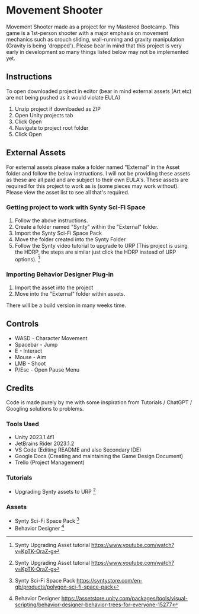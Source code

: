 # Movement Shooter
Movement Shooter made as a project for my Mastered Bootcamp. This game is a 1st-person shooter with a major emphasis on movement mechanics such as crouch sliding, wall-running and gravity manipulation (Gravity is being 'dropped').
Please bear in mind that this project is very early in development so many things listed below may not be implemented yet.

## Instructions 
To open downloaded project in editor (bear in mind external assets (Art etc) are not being pushed as it would violate EULA)
1. Unzip project if downloaded as ZIP
2. Open Unity projects tab
3. Click Open
4. Navigate to project root folder
5. Click Open

## External Assets
For external assets please make a folder named "External" in the Asset folder and follow the below instructions. I will not be providing these assets as these are all paid and are subject to their own EULA's.
These assets are required for this project to work as is (some pieces may work without). Please view the asset list to see all that's required.

### Getting project to work with Synty Sci-Fi Space
1. Follow the above instructions.
2. Create a folder named "Synty" within the "External" folder.
3. Import the Synty Sci-Fi Space Pack
4. Move the folder created into the Synty Folder
5. Follow the Synty video tutorial to upgrade to URP (This project is using the HDRP, the steps are similar just click the HDRP instead of URP options). [^1]

### Importing Behavior Designer Plug-in
1. Import the asset into the project
2. Move into the "External" folder within assets.

There will be a build version in many weeks time.

## Controls
- WASD - Character Movement
- Spacebar - Jump
- E - Interact
- Mouse - Aim
- LMB - Shoot
- P/Esc - Open Pause Menu

## Credits
Code is made purely by me with some inspiration from Tutorials / ChatGPT / Googling solutions to problems.

### Tools Used
- Unity 2023.1.4f1
- JetBrains Rider 2023.1.2
- VS Code (Editing README and also Secondary IDE)
- Google Docs (Creating and maintaining the Game Design Document)
- Trello (Project Management)

### Tutorials
- Upgrading Synty assets to URP [^1]

### Assets
- Synty Sci-Fi Space Pack [^2]
- Behavior Designer [^3]

[^1]: Synty Upgrading Asset tutorial https://www.youtube.com/watch?v=KpTK-OraZ-g
[^2]: Synty Sci-Fi Space Pack https://syntystore.com/en-gb/products/polygon-sci-fi-space-pack
[^3]: Behavior Designer https://assetstore.unity.com/packages/tools/visual-scripting/behavior-designer-behavior-trees-for-everyone-15277
